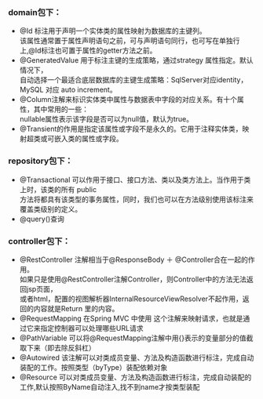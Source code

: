 ### domain包下：  
- @Id 标注用于声明一个实体类的属性映射为数据库的主键列。   
该属性通常置于属性声明语句之前，可与声明语句同行，也可写在单独行上,@Id标注也可置于属性的getter方法之前。  
- @GeneratedValue 用于标注主键的生成策略，通过strategy 属性指定。默认情况下，  
自动选择一个最适合底层数据库的主键生成策略：SqlServer对应identity，MySQL 对应 auto increment。  
- @Column注解来标识实体类中属性与数据表中字段的对应关系。有十个属性，其中常用的一些：  
nullable属性表示该字段是否可以为null值，默认为true。  
- @Transient的作用是指定该属性或字段不是永久的。它用于注释实体类，映射超类或可嵌入类的属性或字段。  
### repository包下：
- @Transactional 可以作用于接口、接口方法、类以及类方法上。当作用于类上时，该类的所有 public  
方法将都具有该类型的事务属性，同时，我们也可以在方法级别使用该标注来覆盖类级别的定义。  
- @query()查询  
### controller包下：
- @RestController 注解相当于@ResponseBody ＋ @Controller合在一起的作用。  
如果只是使用@RestController注解Controller，则Controller中的方法无法返回jsp页面，  
或者html，配置的视图解析器InternalResourceViewResolver不起作用，返回的内容就是Return 里的内容。
- @RequestMapping 在Spring MVC 中使用 这个注解来映射请求，也就是通过它来指定控制器可以处理哪些URL请求
- @PathVariable 可以将@RequestMapping注解中用{}表示的变量部分的值截取下来（即去除反斜杠）
- @Autowired 该注解可以对类成员变量、方法及构造函数进行标注，完成自动装配的工作。按照类型（byType）装配依赖对象
- @Resource 可以对类成员变量、方法及构造函数进行标注，完成自动装配的工作,默认按照ByName自动注入,找不到name才按类型装配

